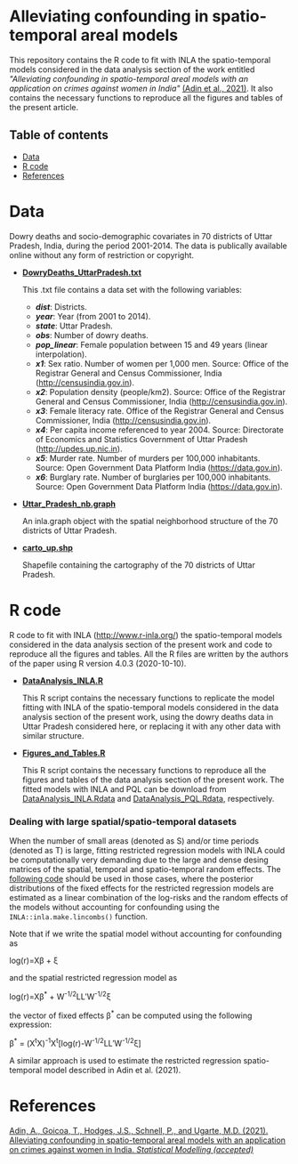 # Alleviating confounding in spatio-temporal areal models
This repository contains the R code to fit with INLA the spatio-temporal models considered in the data analysis section of the work entitled _"Alleviating confounding in spatio-temporal areal models with an application on crimes against women in India"_ [(Adin et al., 2021)](https://arxiv.org/abs/2003.01946). It also contains the necessary functions to reproduce all the figures and tables of the present article.


## Table of contents

- [Data](#Data)
- [R code](#R-code)
- [References](#References)


# Data
Dowry deaths and socio-demographic covariates in 70 districts of Uttar Pradesh, India, during the period 2001-2014. The data is publically available online without any form of restriction or copyright.

- [**DowryDeaths_UttarPradesh.txt**](https://github.com/spatialstatisticsupna/Confounding_article/blob/master/data/DowryDeaths_UttarPradesh.txt)
  
  This .txt file contains a data set with the following variables:
	- **_dist_**: Districts.
	- **_year_**: Year (from 2001 to 2014).
	- **_state_**: Uttar Pradesh.
	- **_obs_**: Number of dowry deaths.
	- **_pop_linear_**: Female population between 15 and 49 years (linear interpolation).
	- **_x1_**: Sex ratio. Number of women per 1,000 men. Source: Office of the Registrar General and Census Commissioner, India (http://censusindia.gov.in).
	- **_x2_**: Population density (people/km2). Source: Office of the Registrar General and Census Commissioner, India (http://censusindia.gov.in).
	- **_x3_**: Female literacy rate. Office of the Registrar General and Census Commissioner, India (http://censusindia.gov.in).
	- **_x4_**: Per capita income referenced to year 2004. Source: Directorate of Economics and Statistics Government of Uttar Pradesh  (http://updes.up.nic.in).
	- **_x5_**: Murder rate. Number of murders per 100,000 inhabitants. Source: Open Government Data Platform India (https://data.gov.in).
	- **_x6_**: Burglary rate. Number of burglaries per 100,000 inhabitants. Source: Open Government Data Platform India (https://data.gov.in).


- [**Uttar_Pradesh_nb.graph**](https://github.com/spatialstatisticsupna/Confounding_article/blob/master/data/Uttar_Pradesh_nb.graph)
  
  An inla.graph object with the spatial neighborhood structure of the 70 districts of Uttar Pradesh.


- [**carto_up.shp**](https://github.com/spatialstatisticsupna/Confounding_article/blob/master/data/carto_up/)

  Shapefile containing the cartography of the 70 districts of Uttar Pradesh.


# R code
R code to fit with INLA (http://www.r-inla.org/) the spatio-temporal models considered in the data analysis section of the present work and code to reproduce all the figures and tables. All the R files are written by the authors of the paper using R version 4.0.3 (2020-10-10).

- [**DataAnalysis_INLA.R**](https://github.com/spatialstatisticsupna/Confounding_article/blob/master/R/DataAnalysis_INLA.R)

  This R script contains the necessary functions to replicate the model fitting with INLA of the spatio-temporal models considered in the data analysis section of the present work, using the dowry deaths data in Uttar Pradesh considered here, or replacing it with any other data with similar structure.
  
- [**Figures_and_Tables.R**](https://github.com/spatialstatisticsupna/Confounding_article/blob/master/R/Figures_and_Tables.R)
 
 
  This R script contains the necessary functions to reproduce all the figures and tables of the data analysis section of the present work. The fitted models with INLA and PQL can be download from [DataAnalysis_INLA.Rdata](https://emi-sstcdapp.unavarra.es/Confounding_article/data/DataAnalysis_INLA.Rdata) and [DataAnalysis_PQL.Rdata](https://emi-sstcdapp.unavarra.es/Confounding_article/data/DataAnalysis_PQL.Rdata), respectively.

### Dealing with large spatial/spatio-temporal datasets
When the number of small areas (denoted as S) and/or time periods (denoted as T) is large, fitting restricted regression models with INLA could be computationally very demanding due to the large and dense desing matrices of the spatial, temporal and spatio-temporal random effects. The [following code](https://github.com/spatialstatisticsupna/Confounding_article/blob/master/R/DataAnalysis_INLA_fast.R) should be used in those cases, where the posterior distributions of the fixed effects for the restricted regression models are estimated as a linear combination of the log-risks and the random effects of the models without accounting for confounding using the `INLA::inla.make.lincombs()` function.


Note that if we write the spatial model without accounting for confounding as

log(r)=X&beta; + &xi;

and the spatial restricted regression model as

log(r)=X&beta;<sup>*</sup> + W<sup>-1/2</sup>LL&prime;W<sup>-1/2</sup>&xi;

the vector of fixed effects &beta;<sup>*</sup> can be computed using the following expression:

&beta;<sup>*</sup> = (X<sup>t</sup>X)<sup>-1</sup>X<sup>t</sup>[log(r)-W<sup>-1/2</sup>LL&prime;W<sup>-1/2</sup>&xi;]

A similar approach is used to estimate the restricted regression spatio-temporal model described in Adin et al. (2021).


# References
[Adin, A., Goicoa, T., Hodges, J.S., Schnell, P., and Ugarte, M.D. (2021). Alleviating confounding in spatio-temporal areal models with an application on crimes against women in India. _Statistical Modelling (accepted)_](https://arxiv.org/abs/2003.01946)
